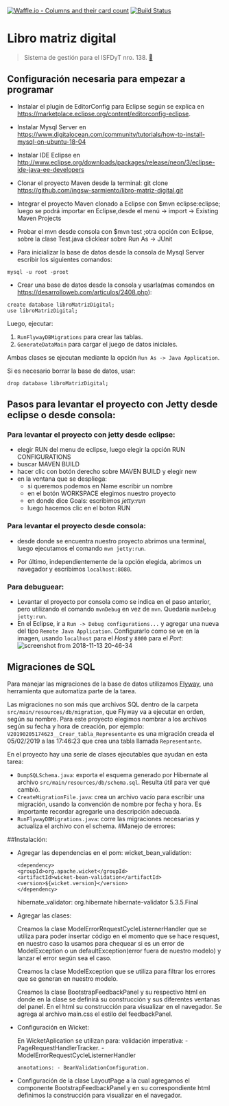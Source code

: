 [![Waffle.io - Columns and their card count](https://badge.waffle.io/ingsw-sarmiento/libro-matriz-digital.svg?columns=backlog)](https://waffle.io/ingsw-sarmiento/libro-matriz-digital)
[![Build Status](https://travis-ci.org/ingsw-sarmiento/libro-matriz-digital.svg?branch=master)](https://travis-ci.org/ingsw-sarmiento/libro-matriz-digital)

# Libro matriz digital
> Sistema de gestión para el ISFDyT nro. 138. [:link:](http://libro-matriz-digital.us-east-1.elasticbeanstalk.com)

## Configuración necesaria para empezar a programar

  - Instalar el plugin de EditorConfig para Eclipse según se explica en https://marketplace.eclipse.org/content/editorconfig-eclipse.

  - Instalar Mysql Server en https://www.digitalocean.com/community/tutorials/how-to-install-mysql-on-ubuntu-18-04

  - Instalar IDE Eclipse en http://www.eclipse.org/downloads/packages/release/neon/3/eclipse-ide-java-ee-developers

  - Clonar el proyecto Maven desde la terminal:
       git clone https://github.com/ingsw-sarmiento/libro-matriz-digital.git

  - Integrar el proyecto Maven clonado a Eclipse con $mvn eclipse:eclipse; luego se podrá importar en Eclipse,desde el menú -> import -> Existing Maven Projects  

  - Probar el mvn desde consola con $mvn test ;otra opción con Eclipse, sobre la clase Test.java clicklear sobre Run As -> JUnit

  - Para inicializar la base de datos desde la consola de Mysql Server escribir los siguientes comandos:
```      
mysql -u root -proot
```
  - Crear una base de datos desde la consola y usarla(mas comandos en https://desarrolloweb.com/articulos/2408.php):

```
create database libroMatrizDigital;
use libroMatrizDigital;
```

Luego, ejecutar:

1. `RunFlywayDBMigrations` para crear las tablas.
1. `GenerateDataMain` para cargar el juego de datos iniciales.

Ambas clases se ejecutan mediante la opción `Run As -> Java Application`.

Si es necesario borrar la base de datos, usar:
```
drop database libroMatrizDigital;
```

## Pasos para levantar el proyecto con Jetty desde eclipse o desde consola:

### Para levantar el proyecto con jetty desde eclipse:
- elegir RUN del menu de eclipse, luego  elegir la opción RUN CONFIGURATIONS
- buscar MAVEN BUILD
- hacer clic con botón derecho sobre MAVEN BUILD y elegir new
- en la ventana que se despliega:
	- si queremos podemos en Name escribir un nombre
	- en el botón WORKSPACE elegimos nuestro proyecto
	- en donde dice Goals: escribimos _jetty:run_
	- luego hacemos clic en el boton RUN

### Para levantar el proyecto desde consola:
- desde donde se encuentra nuestro proyecto abrimos una terminal, luego ejecutamos el comando `mvn jetty:run`.

- Por último, independientemente de la opción elegida, abrimos un navegador y escribimos `localhost:8080`.

### Para debuguear:

- Levantar el proyecto por consola como se indica en el paso anterior, pero utilizando el comando `mvnDebug` en vez de `mvn`. Quedaría `mvnDebug jetty:run`.
- En el Eclipse, ir a `Run -> Debug configurations...` y agregar una nueva del tipo `Remote Java Application`. Configurarlo como se ve en la imagen, usando `localhost` para el _Host_ y `8000` para el _Port_:
![screenshot from 2018-11-13 20-46-34](https://user-images.githubusercontent.com/1585835/48450543-61aa0880-e785-11e8-8306-48d964ea8542.png)

## Migraciones de SQL

Para manejar las migraciones de la base de datos utilizamos [Flyway](https://flywaydb.org/), una herramienta que automatiza parte de la tarea.

Las migraciones no son más que archivos SQL dentro de la carpeta `src/main/resources/db/migration`, que Flyway va a ejecutar en orden, según su nombre. Para este proyecto elegimos nombrar a los archivos según su fecha y hora de creación, por ejemplo: `V20190205174623__Crear_tabla_Representante` es una migración creada el 05/02/2019 a las 17:46:23 que crea una tabla llamada `Representante`.

En el proyecto hay una serie de clases ejecutables que ayudan en esta tarea:

* `DumpSQLSchema.java`: exporta el esquema generado por Hibernate al archivo `src/main/resources/db/schema.sql`. Resulta útil para ver qué cambió.
* `CreateMigrationFile.java`: crea un archivo vacío para escribir una migración, usando la convención de nombre por fecha y hora. Es importante recordar agregarle una descripción adecuada.
* `RunFlywayDBMigrations.java`: corre las migraciones necesarias y actualiza el archivo con el schema.
#Manejo de errores:

##Instalación:

 * Agregar las dependencias en el pom:
    wicket_bean_validation:
     
       <dependency>
       <groupId>org.apache.wicket</groupId>
       <artifactId>wicket-bean-validation</artifactId>
       <version>${wicket.version}</version>
       </dependency> 

    hibernate_validator:
        <dependency>
        <groupId>org.hibernate</groupId>
        <artifactId>hibernate-validator</artifactId>
        <version>5.3.5.Final</version>
        </dependency>

 * Agregar las clases:

    Creamos la clase ModelErrorRequestCycleListernerHandler que se utiliza para poder insertar código en el momento que se hace resquest, en nuestro caso la usamos para chequear si es un 
    error de ModelException o un defaultException(error fuera de nuestro modelo) y lanzar el error según sea el caso.

    Creamos la clase ModelException que se utiliza para filtrar los errores que se generan en nuestro modelo. 

    Creamos la clase BootstrapFeedbackPanel y su respectivo html en donde en la clase se definirá su construcción y sus diferentes ventanas del panel. En el html su construcción para 
    visualizar en el navegador. Se agrega al archivo main.css el estilo del feedbackPanel.
    
 * Configuración en Wicket:
    
    En WicketAplication se utilizan para:
       validación imperativa: - PageRequestHandlerTracker.
                              - ModelErrorRequestCycleListernerHandler

       annotations: - BeanValidationConfiguration.

 * Configuración de la clase LayoutPage a la cual agregamos el componente BootstrapFeedbackPanel y en su correspondiente html definimos la construcción para visualizar en el navegador.
 

